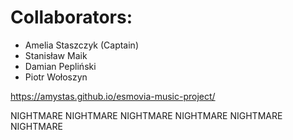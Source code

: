 # Collaborators:
- Amelia Staszczyk (Captain)
- Stanisław Maik
- Damian Pepliński
- Piotr Wołoszyn

https://amystas.github.io/esmovia-music-project/

NIGHTMARE NIGHTMARE NIGHTMARE NIGHTMARE NIGHTMARE NIGHTMARE
